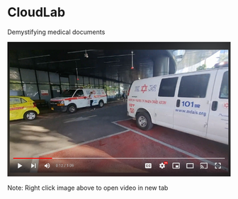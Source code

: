 # CloudLab
Demystifying medical documents   


<a href="https://www.youtube.com/watch?v=gZ_EvDuyQlc" target="_blank"><img src="https://github.com/GalMoore/CloudLab/blob/main/CloudLab_Video_screnshot_jpeg.jpg?raw=true" alt="Video Label"></a>

Note: Right click image above to open video in new tab

